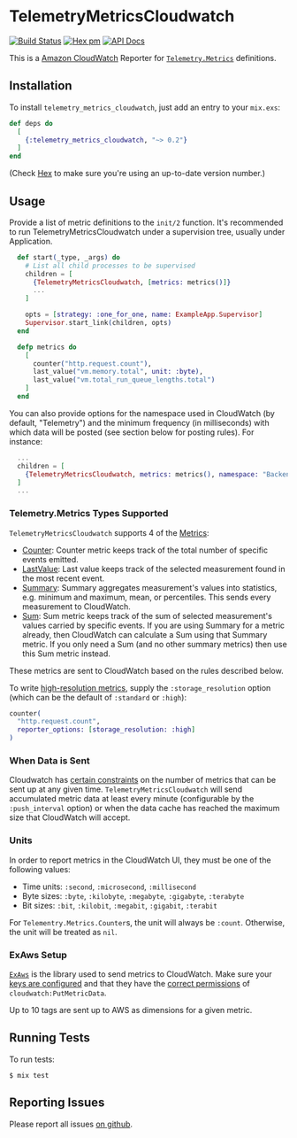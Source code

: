 # TelemetryMetricsCloudwatch
[![Build Status](https://secure.travis-ci.org/bmuller/telemetry_metrics_cloudwatch.png?branch=master)](https://travis-ci.org/bmuller/telemetry_metrics_cloudwatch)
[![Hex pm](http://img.shields.io/hexpm/v/telemetry_metrics_cloudwatch.svg?style=flat)](https://hex.pm/packages/telemetry_metrics_cloudwatch)
[![API Docs](https://img.shields.io/badge/api-docs-lightgreen.svg?style=flat)](https://hexdocs.pm/telemetry_metrics_cloudwatch/)

This is a [Amazon CloudWatch](https://aws.amazon.com/cloudwatch/) Reporter for [`Telemetry.Metrics`](https://github.com/beam-telemetry/telemetry_metrics) definitions.

## Installation

To install `telemetry_metrics_cloudwatch`, just add an entry to your `mix.exs`:

```elixir
def deps do
  [
    {:telemetry_metrics_cloudwatch, "~> 0.2"}
  ]
end
```

(Check [Hex](https://hex.pm/packages/telemetry_metrics_cloudwatch) to make sure you're using an up-to-date version number.)

## Usage

Provide a list of metric definitions to the `init/2` function. It's recommended to
run TelemetryMetricsCloudwatch under a supervision tree, usually under Application.

```elixir
  def start(_type, _args) do
    # List all child processes to be supervised
    children = [
      {TelemetryMetricsCloudwatch, [metrics: metrics()]}
      ...
    ]

    opts = [strategy: :one_for_one, name: ExampleApp.Supervisor]
    Supervisor.start_link(children, opts)
  end

  defp metrics do
    [
      counter("http.request.count"),
      last_value("vm.memory.total", unit: :byte),
      last_value("vm.total_run_queue_lengths.total")
    ]
  end
```

You can also provide options for the namespace used in CloudWatch (by default, "Telemetry")
and the minimum frequency (in milliseconds) with which data will be posted (see section 
below for posting rules).  For instance:

```elixir
  ...
  children = [
    {TelemetryMetricsCloudwatch, metrics: metrics(), namespace: "Backend", push_interval: 30_000}
  ]
  ...
```

### Telemetry.Metrics Types Supported

`TelemetryMetricsCloudwatch` supports 4 of the [Metrics](https://hexdocs.pm/telemetry_metrics/Telemetry.Metrics.html#module-metrics):

  * [Counter](https://hexdocs.pm/telemetry_metrics/Telemetry.Metrics.html#counter/2):
    Counter metric keeps track of the total number of specific events emitted.
  * [LastValue](https://hexdocs.pm/telemetry_metrics/Telemetry.Metrics.html#last_value/2):
    Last value keeps track of the selected measurement found in the most recent event.
  * [Summary](https://hexdocs.pm/telemetry_metrics/Telemetry.Metrics.html#summary/2): Summary
    aggregates measurement's values into statistics, e.g. minimum and maximum, mean, or percentiles.
    This sends every measurement to CloudWatch.
  * [Sum](https://hexdocs.pm/telemetry_metrics/Telemetry.Metrics.html#sum/2): Sum metric keeps track
    of the sum of selected measurement's values carried by specific events.  If you are using Summary
    for a metric already, then CloudWatch can calculate a Sum using that Summary metric.  If you
    only need a Sum (and no other summary metrics) then use this Sum metric instead.

These metrics are sent to CloudWatch based on the rules described below.

To write [high-resolution metrics](https://docs.aws.amazon.com/AmazonCloudWatch/latest/monitoring/publishingMetrics.html#high-resolution-metrics=), supply the `:storage_resolution` option (which can be the default of `:standard` or `:high`):

```elixir
counter(
  "http.request.count",
  reporter_options: [storage_resolution: :high]
)
```

### When Data is Sent

Cloudwatch has [certain constraints](https://docs.aws.amazon.com/AmazonCloudWatch/latest/monitoring/publishingMetrics.html)
on the number of metrics that can be sent up at any given time.  `TelemetryMetricsCloudwatch`
will send accumulated metric data at least every minute (configurable by the `:push_interval`
option) or when the data cache has reached the maximum size that CloudWatch will accept.

### Units
  
In order to report metrics in the CloudWatch UI, they must be one of the following values:

  * Time units: `:second`, `:microsecond`, `:millisecond`
  * Byte sizes: `:byte`, `:kilobyte`, `:megabyte`, `:gigabyte`, `:terabyte`
  * Bit sizes: `:bit`, `:kilobit`, `:megabit`, `:gigabit`, `:terabit`

For `Telementry.Metrics.Counter`s, the unit will always be `:count`.  Otherwise, the unit will be treated as `nil`.

### ExAws Setup

[`ExAws`](https://hexdocs.pm/ex_aws/ExAws.html) is the library used to send metrics to CloudWatch.  Make sure your
[keys are configured](https://hexdocs.pm/ex_aws/ExAws.html#module-aws-key-configuration) and that they have the
[correct permissions](https://docs.aws.amazon.com/AmazonCloudWatch/latest/monitoring/permissions-reference-cw.html) of `cloudwatch:PutMetricData`.

Up to 10 tags are sent up to AWS as dimensions for a given metric.

## Running Tests

To run tests:

```shell
$ mix test
```

## Reporting Issues

Please report all issues [on github](https://github.com/bmuller/telemetry_metrics_cloudwatch/issues).
